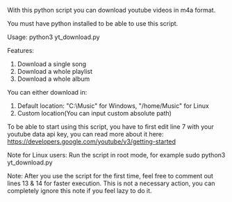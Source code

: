 With this python script you can download youtube videos in m4a format.

You must have python installed to be able to use this script.

Usage: python3 yt_download.py

Features:
1. Download a single song
2. Download a whole playlist
3. Download a whole album

You can either download in:
1. Default location: "C:\Music" for Windows, "/home/Music" for Linux
2. Custom location(You can input custom absolute path)

To be able to start using this script, you have to first edit line 7 with your youtube data api key, you can read more about it here: https://developers.google.com/youtube/v3/getting-started

Note for Linux users: Run the script in root mode, for example sudo python3 yt_download.py

Note: After you use the script for the first time, feel free to comment out lines 13 & 14 for faster execution. This is not a necessary action, you can completely ignore this note if you feel lazy to do it.